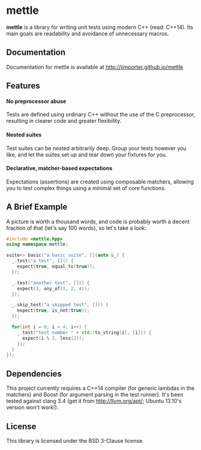# mettle

**mettle** is a library for writing unit tests using modern C++ (read: C++14).
Its main goals are readability and avoidance of unnecessary macros.

## Documentation

Documentation for mettle is available at http://jimporter.github.io/mettle

## Features

#### No preprocessor abuse

Tests are defined using ordinary C++ without the use of the C preprocessor,
resulting in clearer code and greater flexibility.

#### Nested suites

Test suites can be nested arbitrarily deep. Group your tests however you like,
and let the suites set up and tear down your fixtures for you.

#### Declarative, matcher-based expectations

Expectations (assertions) are created using composable matchers, allowing you to
test complex things using a minimal set of core functions.

## A Brief Example

A picture is worth a thousand words, and code is probably worth a decent
fraction of that (let's say 100 words), so let's take a look:

```c++
#include <mettle.hpp>
using namespace mettle;

suite<> basic("a basic suite", [](auto &_) {
  _.test("a test", []() {
    expect(true, equal_to(true));
  });

  _.test("another test", []() {
    expect(3, any_of(1, 2, 4));
  });

  _.skip_test("a skipped test", []() {
    expect(true, is_not(true));
  });

  for(int i = 0; i < 4; i++) {
    _.test("test number " + std::to_string(i), [i]() {
      expect(i % 2, less(2));
    });
  }
});
```

## Dependencies

This project currently requires a C++14 compiler (for generic lambdas in the
matchers) and Boost (for argument parsing in the test runner). It's been tested
against clang 3.4 (get it from http://llvm.org/apt/; Ubuntu 13.10's version
won't work!).

## License

This library is licensed under the BSD 3-Clause license.

